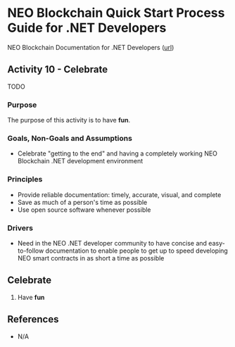 # NEO Blockchain Quick Start Process Guide for .NET Developers

NEO Blockchain Documentation for .NET Developers ([url](https://github.com/mwherman2000/neo-windocs/tree/master/windocs))

## Activity 10 - Celebrate

TODO

### Purpose

The purpose of this activity is to have **fun**.

### Goals, Non-Goals and Assumptions

* Celebrate "getting to the end" and having a completely working NEO Blockchain .NET development environment

### Principles

* Provide reliable documentation: timely, accurate, visual, and complete
* Save as much of a person's time as possible
* Use open source software whenever possible

### Drivers

* Need in the NEO .NET developer community to have concise and easy-to-follow documentation to enable people to get up to speed developing NEO smart contracts in as short a time as possible

## Celebrate

1. Have **fun**

## References

* N/A
